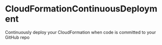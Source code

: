 # CloudFormationContinuousDeployment
Continuously deploy your CloudFormation when code is committed to your GitHub repo
